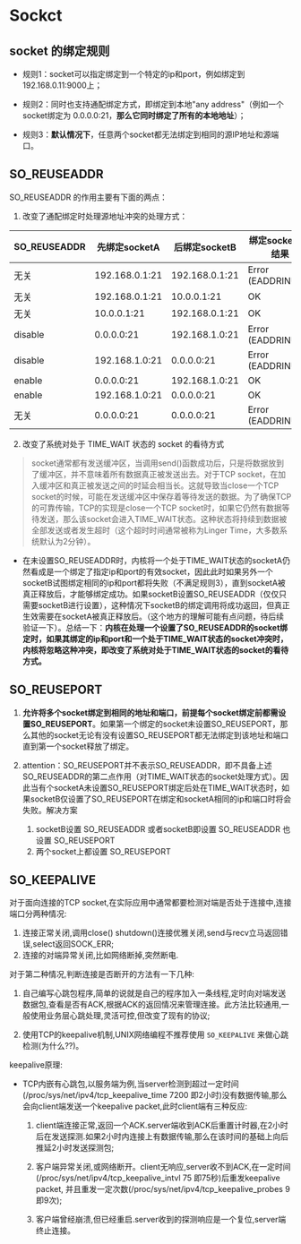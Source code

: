 # Sockct

## socket 的绑定规则

* 规则1：socket可以指定绑定到一个特定的ip和port，例如绑定到192.168.0.11:9000上；

* 规则2：同时也支持通配绑定方式，即绑定到本地"any address"（例如一个socket绑定为 0.0.0.0:21，**那么它同时绑定了所有的本地地址**）；

* 规则3：**默认情况下**，任意两个socket都无法绑定到相同的源IP地址和源端口。

## SO_REUSEADDR

SO_REUSEADDR 的作用主要有下面的两点：

1. 改变了通配绑定时处理源地址冲突的处理方式：

| SO_REUSEADDR |	先绑定socketA |	后绑定socketB 	| 绑定socketB的结果
| ------| ------- | ------ | ------
| 无关 |	192.168.0.1:21 |	192.168.0.1:21 	| Error (EADDRINUSE)
无关 	|192.168.0.1:21 |	10.0.0.1:21 |	OK
无关 |	10.0.0.1:21 |	192.168.0.1:21 |	OK
disable |	0.0.0.0:21 	| 192.168.1.0:21 |	Error (EADDRINUSE)
disable |	192.168.1.0:21 	| 0.0.0.0:21 	| Error (EADDRINUSE)
enable | 	0.0.0.0:21 | 	192.168.1.0:21 |	OK
enable 	| 192.168.1.0:21 |	0.0.0.0:21 |	OK
无关 |	0.0.0.0:21 |	0.0.0.0:21 |	Error (EADDRINUSE)

2. 改变了系统对处于 TIME_WAIT 状态的 socket 的看待方式

> socket通常都有发送缓冲区，当调用send()函数成功后，只是将数据放到了缓冲区，并不意味着所有数据真正被发送出去。对于TCP socket，在加入缓冲区和真正被发送之间的时延会相当长。这就导致当close一个TCP socket的时候，可能在发送缓冲区中保存着等待发送的数据。为了确保TCP的可靠传输，TCP的实现是close一个TCP socket时，如果它仍然有数据等待发送，那么该socket会进入TIME_WAIT状态。这种状态将持续到数据被全部发送或者发生超时（这个超时时间通常被称为Linger Time，大多数系统默认为2分钟）。

* 在未设置SO_REUSEADDR时，内核将一个处于TIME_WAIT状态的socketA仍然看成是一个绑定了指定ip和port的有效socket，因此此时如果另外一个socketB试图绑定相同的ip和port都将失败（不满足规则3），直到socketA被真正释放后，才能够绑定成功。如果socketB设置SO_REUSEADDR（仅仅只需要socketB进行设置），这种情况下socketB的绑定调用将成功返回，但真正生效需要在socketA被真正释放后。（这个地方的理解可能有点问题，待后续验证一下）。总结一下：**内核在处理一个设置了SO_REUSEADDR的socket绑定时，如果其绑定的ip和port和一个处于TIME_WAIT状态的socket冲突时，内核将忽略这种冲突，即改变了系统对处于TIME_WAIT状态的socket的看待方式。**

## SO_REUSEPORT

1. **允许将多个socket绑定到相同的地址和端口，前提每个socket绑定前都需设置SO_REUSEPORT**。如果第一个绑定的socket未设置SO_REUSEPORT，那么其他的socket无论有没有设置SO_REUSEPORT都无法绑定到该地址和端口直到第一个socket释放了绑定。

2. attention：SO_REUSEPORT并不表示SO_REUSEADDR，即不具备上述SO_REUSEADDR的第二点作用（对TIME_WAIT状态的socket处理方式）。因此当有个socketA未设置SO_REUSEPORT绑定后处在TIME_WAIT状态时，如果socketB仅设置了SO_REUSEPORT在绑定和socketA相同的ip和端口时将会失败。解决方案
    1. socketB设置 SO_REUSEADDR 或者socketB即设置 SO_REUSEADDR 也设置 SO_REUSEPORT
    2. 两个socket上都设置 SO_REUSEPORT

## SO_KEEPALIVE

对于面向连接的TCP socket,在实际应用中通常都要检测对端是否处于连接中,连接端口分两种情况:
1. 连接正常关闭,调用close() shutdown()连接优雅关闭,send与recv立马返回错误,select返回SOCK_ERR;
2. 连接的对端异常关闭,比如网络断掉,突然断电.

对于第二种情况,判断连接是否断开的方法有一下几种:

1. 自己编写心跳包程序,简单的说就是自己的程序加入一条线程,定时向对端发送数据包,查看是否有ACK,根据ACK的返回情况来管理连接。此方法比较通用,一般使用业务层心跳处理,灵活可控,但改变了现有的协议;

2. 使用TCP的keepalive机制,UNIX网络编程不推荐使用 ```SO_KEEPALIVE``` 来做心跳检测(为什么??)。

keepalive原理:

* TCP内嵌有心跳包,以服务端为例,当server检测到超过一定时间(/proc/sys/net/ipv4/tcp_keepalive_time 7200 即2小时)没有数据传输,那么会向client端发送一个keepalive packet,此时client端有三种反应:

    1. client端连接正常,返回一个ACK.server端收到ACK后重置计时器,在2小时后在发送探测.如果2小时内连接上有数据传输,那么在该时间的基础上向后推延2小时发送探测包;

    2. 客户端异常关闭,或网络断开。client无响应,server收不到ACK,在一定时间(/proc/sys/net/ipv4/tcp_keepalive_intvl 75 即75秒)后重发keepalive packet, 并且重发一定次数(/proc/sys/net/ipv4/tcp_keepalive_probes 9 即9次);

    3. 客户端曾经崩溃,但已经重启.server收到的探测响应是一个复位,server端终止连接。

